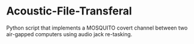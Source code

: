 # Acoustic-File-Transferal
Python script that implements a MOSQUITO covert channel between two air-gapped computers using audio jack re-tasking.

